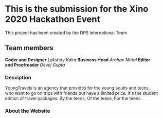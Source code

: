 # This is the submission for the Xino 2020 Hackathon Event
This project has been created by the DPS International Team

## Team members
**Coder and Designer**
  *Lakshay Kalra*
**Business Head**
*Arohan Mittal*
**Editor and Proofreader**
*Devaj Gupta*

### Desciption
YoungTravels is an agency that provides for the young adults and teens, who want to go on trips with friends but have a limited price. It's the student edition of travel packages.
By the teens, Of the teens, For the teens. 

### About the Website
